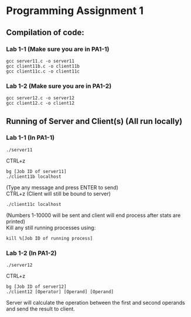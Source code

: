 # Programming Assignment 1
## Compilation of code:
### Lab 1-1 (Make sure you are in PA1-1)
```
gcc server11.c -o server11
gcc client11b.c -o client11b
gcc client11c.c -o client11c
```
### Lab 1-2 (Make sure you are in PA1-2)
```
gcc server12.c -o server12
gcc client12.c -o client12
```
## Running of Server and Client(s) (All run locally)
### Lab 1-1 (In PA1-1)
```
./server11
```
CTRL+z
```
bg [Job ID of server11]
./client11b localhost
```
(Type any message and press ENTER to send) \
CTRL+z (Client will still be bound to server)
```
./client11c localhost
```
(Numbers 1-10000 will be sent and client will end process after stats are printed) \
Kill any still running processes using:
```
kill %[Job ID of running process]
```
### Lab 1-2 (In PA1-2)
```
./server12
```
CTRL+z
```
bg [Job ID of server12]
./client12 [Operator] [Operand] [Operand]
```
Server will calculate the operation between the first and second operands and send the result to client.
